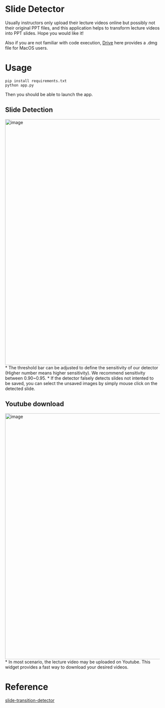 # Slide Detector

Usually instructors only upload their lecture videos online but possibly not their original PPT files, and this application helps to transform lecture videos into PPT slides. Hope you would like it!

Also if you are not familiar with code execution, [Drive](https://drive.google.com/drive/folders/10TZ7bD07nOKC8GSoc_x7Di2dTThquMer?usp=sharing) here provides a .dmg file for MacOS users.

# Usage
```
pip install requirements.txt
python app.py
```
Then you should be able to launch the app.

## Slide Detection

<img width="799" alt="image" src="https://github.com/altis5526/slide_detector/assets/40194798/d4036cc2-a458-44be-9151-dd42830a3549">
* The threshold bar can be adjusted to define the sensitivity of our detector (Higher number means higher sensitivity). We recommend sensitivity between 0.90~0.95.
* If the detector falsely detects slides not intented to be saved, you can select the unsaved images by simply mouse click on the detected slide.

## Youtube download
<img width="799" alt="image" src="https://github.com/altis5526/slide_detector/assets/40194798/55b0960b-6f64-48b0-829a-8f42c3dd7bd9">
* In most scenario, the lecture video may be uploaded on Youtube. This widget provides a fast way to download your desired videos.

# Reference
[slide-transition-detector](https://github.com/renebrandel/slide-transition-detector)
